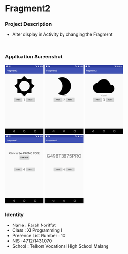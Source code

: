 # Fragment2

### Project Description
- Alter display in Activity by changing the Fragment
<br>

### Application Screenshot
<img src="https://github.com/faychan/Fragment2/blob/master/Screenshot_1.png" width="25%" height="25%">
<img src="https://github.com/faychan/Fragment2/blob/master/Screenshot_2.png" width="25%" height="25%">
<img src="https://github.com/faychan/Fragment2/blob/master/Screenshot_3.png" width="25%" height="25%">
<img src="https://github.com/faychan/Fragment2/blob/master/Screenshot_4.png" width="25%" height="25%">
<img src="https://github.com/faychan/Fragment2/blob/master/Screenshot_5.png" width="25%" height="25%">
<br>

### Identity
- Name                 : Farah Noriffat
- Class                : XI Programming I
- Presence List Number : 13
- NIS                  : 4712/1431.070
- School               : Telkom Vocational High School Malang
